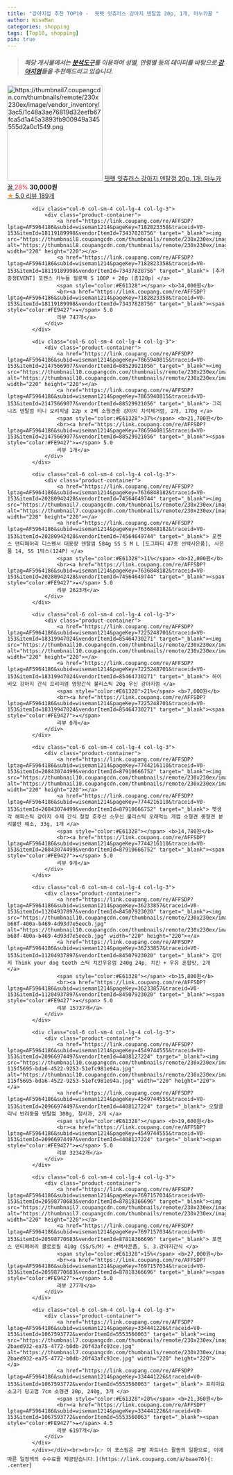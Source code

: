 ```yaml
---
title: "강아지껌 추천 TOP10 -  핏펫 잇츄러스 강아지 덴탈껌 20p, 1개, 마누카꿀 "
author: WiseMan
categories: shopping
tags: [Top10, shopping]
pin: true
---
```


> ##### 해당 게시물에서는 [**분석도구**](https://itemscout.io/)를 이용하여 **성별**, **연령별** 등의 데이터를 바탕으로 [**강아지껌**](https://link.coupang.com/a/baae76)들을 추천해드리고 있습니다.
<div class="container"><div class="row">
            <div class="col-6 col-sm-4 col-lg-4 col-lg-3">
                <div class="product-container">
                    <a href="https://link.coupang.com/re/AFFSDP?lptag=AF5964186&subid=wiseman1214&pageKey=5244521835&traceid=V0-153&itemId=7416264983&vendorItemId=85353509843" target="_blank"><img src="https://thumbnail7.coupangcdn.com/thumbnails/remote/230x230ex/image/vendor_inventory/3ac5/1c48a3ae76819d32eefb67fca5d1a45a3893fb900949a345555d2a0c1549.png" alt="https://thumbnail7.coupangcdn.com/thumbnails/remote/230x230ex/image/vendor_inventory/3ac5/1c48a3ae76819d32eefb67fca5d1a45a3893fb900949a345555d2a0c1549.png" width="220" height="220"></a>
                    <a href="https://link.coupang.com/re/AFFSDP?lptag=AF5964186&subid=wiseman1214&pageKey=5244521835&traceid=V0-153&itemId=7416264983&vendorItemId=85353509843" target="_blank"> 핏펫 잇츄러스 강아지 덴탈껌 20p, 1개, 마누카꿀 </a>
                    <span style="color:#E61328">28%</span> <b>30,000원</b>
                    <br><a href="https://link.coupang.com/re/AFFSDP?lptag=AF5964186&subid=wiseman1214&pageKey=5244521835&traceid=V0-153&itemId=7416264983&vendorItemId=85353509843" target="_blank"><span style="color:#FE9427">★</span> 5.0
                    리뷰 189개</a>
                </div>
            </div>
            
            <div class="col-6 col-sm-4 col-lg-4 col-lg-3">
                <div class="product-container">
                    <a href="https://link.coupang.com/re/AFFSDP?lptag=AF5964186&subid=wiseman1214&pageKey=7182823358&traceid=V0-153&itemId=18119189998&vendorItemId=73437828756" target="_blank"><img src="https://thumbnail8.coupangcdn.com/thumbnails/remote/230x230ex/image/vendor_inventory/deb0/d212dcab21d5d0b6b2e61db719c4fbc644d188580843c42ea82e1c178734.jpg" alt="https://thumbnail8.coupangcdn.com/thumbnails/remote/230x230ex/image/vendor_inventory/deb0/d212dcab21d5d0b6b2e61db719c4fbc644d188580843c42ea82e1c178734.jpg" width="220" height="220"></a>
                    <a href="https://link.coupang.com/re/AFFSDP?lptag=AF5964186&subid=wiseman1214&pageKey=7182823358&traceid=V0-153&itemId=18119189998&vendorItemId=73437828756" target="_blank"> [추가증정EVENT] 포켄스 카누들 필로팩 S 100P + 20p (총120p) </a>
                    <span style="color:#E61328"></span> <b>34,000원</b>
                    <br><a href="https://link.coupang.com/re/AFFSDP?lptag=AF5964186&subid=wiseman1214&pageKey=7182823358&traceid=V0-153&itemId=18119189998&vendorItemId=73437828756" target="_blank"><span style="color:#FE9427">★</span> 5.0
                    리뷰 747개</a>
                </div>
            </div>
            
            <div class="col-6 col-sm-4 col-lg-4 col-lg-3">
                <div class="product-container">
                    <a href="https://link.coupang.com/re/AFFSDP?lptag=AF5964186&subid=wiseman1214&pageKey=7865940815&traceid=V0-153&itemId=21475669077&vendorItemId=88529921056" target="_blank"><img src="https://thumbnail10.coupangcdn.com/thumbnails/remote/230x230ex/image/vendor_inventory/3e76/660305fb10830971238e7c1e1956e29ab02c6d3994650539447f5f058889.jpg" alt="https://thumbnail10.coupangcdn.com/thumbnails/remote/230x230ex/image/vendor_inventory/3e76/660305fb10830971238e7c1e1956e29ab02c6d3994650539447f5f058889.jpg" width="220" height="220"></a>
                    <a href="https://link.coupang.com/re/AFFSDP?lptag=AF5964186&subid=wiseman1214&pageKey=7865940815&traceid=V0-153&itemId=21475669077&vendorItemId=88529921056" target="_blank"> 그리니즈 덴탈껌 티니 오리지널 22p x 2팩 소형견용 강아지 치석제거껌, 2개, 170g </a>
                    <span style="color:#E61328">37%</span> <b>21,700원</b>
                    <br><a href="https://link.coupang.com/re/AFFSDP?lptag=AF5964186&subid=wiseman1214&pageKey=7865940815&traceid=V0-153&itemId=21475669077&vendorItemId=88529921056" target="_blank"><span style="color:#FE9427">★</span> 5.0
                    리뷰 1개</a>
                </div>
            </div>
            
            <div class="col-6 col-sm-4 col-lg-4 col-lg-3">
                <div class="product-container">
                    <a href="https://link.coupang.com/re/AFFSDP?lptag=AF5964186&subid=wiseman1214&pageKey=7636848182&traceid=V0-153&itemId=20280942428&vendorItemId=74564649744" target="_blank"><img src="https://thumbnail7.coupangcdn.com/thumbnails/remote/230x230ex/image/vendor_inventory/81c6/53c1f667056d13c8ad75f4d1efa5f5fd26210b59ffd8af6a649efcdbd099.jpg" alt="https://thumbnail7.coupangcdn.com/thumbnails/remote/230x230ex/image/vendor_inventory/81c6/53c1f667056d13c8ad75f4d1efa5f5fd26210b59ffd8af6a649efcdbd099.jpg" width="220" height="220"></a>
                    <a href="https://link.coupang.com/re/AFFSDP?lptag=AF5964186&subid=wiseman1214&pageKey=7636848182&traceid=V0-153&itemId=20280942428&vendorItemId=74564649744" target="_blank"> 포켄스 덴티페어리 디스펜서 대용량 덴탈껌 584g SS S M L [도그파티 47종 선택사은품], 사은품 14, SS 1박스(124P) </a>
                    <span style="color:#E61328">11%</span> <b>32,000원</b>
                    <br><a href="https://link.coupang.com/re/AFFSDP?lptag=AF5964186&subid=wiseman1214&pageKey=7636848182&traceid=V0-153&itemId=20280942428&vendorItemId=74564649744" target="_blank"><span style="color:#FE9427">★</span> 5.0
                    리뷰 2623개</a>
                </div>
            </div>
            
            <div class="col-6 col-sm-4 col-lg-4 col-lg-3">
                <div class="product-container">
                    <a href="https://link.coupang.com/re/AFFSDP?lptag=AF5964186&subid=wiseman1214&pageKey=7225248701&traceid=V0-153&itemId=18319947024&vendorItemId=85464730271" target="_blank"><img src="https://thumbnail10.coupangcdn.com/thumbnails/remote/230x230ex/image/vendor_inventory/cd4a/ab049b0b34da2d4b7daa648e3e8d374cc5966fb3555e714e15d672b271f1.png" alt="https://thumbnail10.coupangcdn.com/thumbnails/remote/230x230ex/image/vendor_inventory/cd4a/ab049b0b34da2d4b7daa648e3e8d374cc5966fb3555e714e15d672b271f1.png" width="220" height="220"></a>
                    <a href="https://link.coupang.com/re/AFFSDP?lptag=AF5964186&subid=wiseman1214&pageKey=7225248701&traceid=V0-153&itemId=18319947024&vendorItemId=85464730271" target="_blank"> 하이비오 강아지 간식 프리미엄 영양간식 불리스틱 20g 우신 강아지껌 </a>
                    <span style="color:#E61328">21%</span> <b>7,000원</b>
                    <br><a href="https://link.coupang.com/re/AFFSDP?lptag=AF5964186&subid=wiseman1214&pageKey=7225248701&traceid=V0-153&itemId=18319947024&vendorItemId=85464730271" target="_blank"><span style="color:#FE9427">★</span> 
                    리뷰 0개</a>
                </div>
            </div>
            
            <div class="col-6 col-sm-4 col-lg-4 col-lg-3">
                <div class="product-container">
                    <a href="https://link.coupang.com/re/AFFSDP?lptag=AF5964186&subid=wiseman1214&pageKey=7744216110&traceid=V0-153&itemId=20843074499&vendorItemId=87910666752" target="_blank"><img src="https://thumbnail10.coupangcdn.com/thumbnails/remote/230x230ex/image/vendor_inventory/680d/22f7d194f573f5140a41fa08f94cabd22f25835b8d9865b51018b7146c61.jpg" alt="https://thumbnail10.coupangcdn.com/thumbnails/remote/230x230ex/image/vendor_inventory/680d/22f7d194f573f5140a41fa08f94cabd22f25835b8d9865b51018b7146c61.jpg" width="220" height="220"></a>
                    <a href="https://link.coupang.com/re/AFFSDP?lptag=AF5964186&subid=wiseman1214&pageKey=7744216110&traceid=V0-153&itemId=20843074499&vendorItemId=87910666752" target="_blank"> 펫생각 해피스틱 강아지 수제 간식 청정 호주산 소우신 불리스틱 오래먹는 개껌 소형견 중형견 분리불안 해소, 33g, 1개 </a>
                    <span style="color:#E61328"></span> <b>14,780원</b>
                    <br><a href="https://link.coupang.com/re/AFFSDP?lptag=AF5964186&subid=wiseman1214&pageKey=7744216110&traceid=V0-153&itemId=20843074499&vendorItemId=87910666752" target="_blank"><span style="color:#FE9427">★</span> 5.0
                    리뷰 9개</a>
                </div>
            </div>
            
            <div class="col-6 col-sm-4 col-lg-4 col-lg-3">
                <div class="product-container">
                    <a href="https://link.coupang.com/re/AFFSDP?lptag=AF5964186&subid=wiseman1214&pageKey=36233857&traceid=V0-153&itemId=11204937897&vendorItemId=84507923020" target="_blank"><img src="https://thumbnail10.coupangcdn.com/thumbnails/remote/230x230ex/image/retail/images/2022/12/28/17/3/6c298a0e-b68f-400a-b469-4d93d7e5eecb.jpg" alt="https://thumbnail10.coupangcdn.com/thumbnails/remote/230x230ex/image/retail/images/2022/12/28/17/3/6c298a0e-b68f-400a-b469-4d93d7e5eecb.jpg" width="220" height="220"></a>
                    <a href="https://link.coupang.com/re/AFFSDP?lptag=AF5964186&subid=wiseman1214&pageKey=36233857&traceid=V0-153&itemId=11204937897&vendorItemId=84507923020" target="_blank"> 강아지 Think your dog teeth 스틱 치킨우유껌 240g 24p, 치킨 + 우유 혼합맛, 2개 </a>
                    <span style="color:#E61328"></span> <b>15,800원</b>
                    <br><a href="https://link.coupang.com/re/AFFSDP?lptag=AF5964186&subid=wiseman1214&pageKey=36233857&traceid=V0-153&itemId=11204937897&vendorItemId=84507923020" target="_blank"><span style="color:#FE9427">★</span> 5.0
                    리뷰 15737개</a>
                </div>
            </div>
            
            <div class="col-6 col-sm-4 col-lg-4 col-lg-3">
                <div class="product-container">
                    <a href="https://link.coupang.com/re/AFFSDP?lptag=AF5964186&subid=wiseman1214&pageKey=4549744555&traceid=V0-153&itemId=20966974497&vendorItemId=4408127224" target="_blank"><img src="https://thumbnail10.coupangcdn.com/thumbnails/remote/230x230ex/image/retail/images/61666573057941-115f5695-bda6-4522-9253-51efc981e94a.jpg" alt="https://thumbnail10.coupangcdn.com/thumbnails/remote/230x230ex/image/retail/images/61666573057941-115f5695-bda6-4522-9253-51efc981e94a.jpg" width="220" height="220"></a>
                    <a href="https://link.coupang.com/re/AFFSDP?lptag=AF5964186&subid=wiseman1214&pageKey=4549744555&traceid=V0-153&itemId=20966974497&vendorItemId=4408127224" target="_blank"> 오랄클리닉 반려동물 덴탈껌 300g, 청사과, 2개 </a>
                    <span style="color:#E61328"></span> <b>19,600원</b>
                    <br><a href="https://link.coupang.com/re/AFFSDP?lptag=AF5964186&subid=wiseman1214&pageKey=4549744555&traceid=V0-153&itemId=20966974497&vendorItemId=4408127224" target="_blank"><span style="color:#FE9427">★</span> 5.0
                    리뷰 32342개</a>
                </div>
            </div>
            
            <div class="col-6 col-sm-4 col-lg-4 col-lg-3">
                <div class="product-container">
                    <a href="https://link.coupang.com/re/AFFSDP?lptag=AF5964186&subid=wiseman1214&pageKey=7697157034&traceid=V0-153&itemId=20598770683&vendorItemId=87818366696" target="_blank"><img src="https://thumbnail7.coupangcdn.com/thumbnails/remote/230x230ex/image/vendor_inventory/cf0c/b93f4ea58906dba6af877d66b548c93e0a71ef829fe05a78fa1555c59068.jpg" alt="https://thumbnail7.coupangcdn.com/thumbnails/remote/230x230ex/image/vendor_inventory/cf0c/b93f4ea58906dba6af877d66b548c93e0a71ef829fe05a78fa1555c59068.jpg" width="220" height="220"></a>
                    <a href="https://link.coupang.com/re/AFFSDP?lptag=AF5964186&subid=wiseman1214&pageKey=7697157034&traceid=V0-153&itemId=20598770683&vendorItemId=87818366696" target="_blank"> 포켄스 덴티페어리 클로로필 410g (SS/S/M) + 선택사은품, S, 3.강아지간식 </a>
                    <span style="color:#E61328">15%</span> <b>27,000원</b>
                    <br><a href="https://link.coupang.com/re/AFFSDP?lptag=AF5964186&subid=wiseman1214&pageKey=7697157034&traceid=V0-153&itemId=20598770683&vendorItemId=87818366696" target="_blank"><span style="color:#FE9427">★</span> 5.0
                    리뷰 277개</a>
                </div>
            </div>
            
            <div class="col-6 col-sm-4 col-lg-4 col-lg-3">
                <div class="product-container">
                    <a href="https://link.coupang.com/re/AFFSDP?lptag=AF5964186&subid=wiseman1214&pageKey=334441226&traceid=V0-153&itemId=1067593772&vendorItemId=5553560063" target="_blank"><img src="https://thumbnail7.coupangcdn.com/thumbnails/remote/230x230ex/image/retail/images/4436651343738707-2baed932-ea75-4772-b0db-20f43afc93ce.jpg" alt="https://thumbnail7.coupangcdn.com/thumbnails/remote/230x230ex/image/retail/images/4436651343738707-2baed932-ea75-4772-b0db-20f43afc93ce.jpg" width="220" height="220"></a>
                    <a href="https://link.coupang.com/re/AFFSDP?lptag=AF5964186&subid=wiseman1214&pageKey=334441226&traceid=V0-153&itemId=1067593772&vendorItemId=5553560063" target="_blank"> 프리미요 소고기 딩고껌 7cm 소형견 20p, 240g, 3개 </a>
                    <span style="color:#E61328">28%</span> <b>21,360원</b>
                    <br><a href="https://link.coupang.com/re/AFFSDP?lptag=AF5964186&subid=wiseman1214&pageKey=334441226&traceid=V0-153&itemId=1067593772&vendorItemId=5553560063" target="_blank"><span style="color:#FE9427">★</span> 4.5
                    리뷰 6197개</a>
                </div>
            </div>
            </div></div><br><br>[👉 이 포스팅은 쿠팡 파트너스 활동의 일환으로, 이에 따른 일정액의 수수료를 제공받습니다.](https://link.coupang.com/a/baae76){: .center}